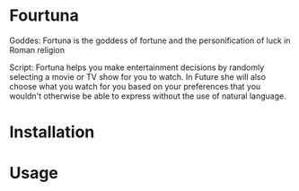 # Fourtuna

Goddes: Fortuna is the goddess of fortune and the personification of luck in Roman religion

Script: Fortuna helps you make entertainment decisions by randomly selecting a movie or TV show for you to watch.
In Future she will also choose what you watch for you based on your preferences that you wouldn't otherwise be able to 
express without the use of natural language.

# Installation

# Usage